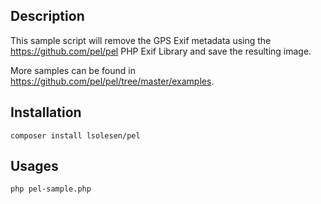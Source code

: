 ## Description

This sample script will remove the GPS Exif metadata using the https://github.com/pel/pel PHP Exif Library and save the resulting image.

More samples can be found in https://github.com/pel/pel/tree/master/examples.

## Installation

```
composer install lsolesen/pel
```

## Usages

```
php pel-sample.php
```
